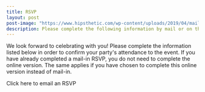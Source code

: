 ```yaml
---
title: RSVP
layout: post
post-image: "https://www.hipsthetic.com/wp-content/uploads/2019/04/mail-with-wings.jpg?ezimgfmt=rs:740x398/rscb1/ng:webp/ngcb1"
description: Please complete the following information by mail or on this page in order to confirm attendance. 
---
```


We look forward to celebrating with you! Please complete the information listed below in order to confirm your party's attendance to the event. If you have already completed a mail-in RSVP, you do not need to complete the online version. The same applies if you have chosen to complete this online version instead of mail-in. 

<a id="contact-button" class="button is-rounded is-uppercase has-text-weight-normal is-black is-outlined has-text-weight-semibold column is-two-fifths" onclick="sendMail('{{site.email}}', '{{site.email2}}');" target="_blank">
<i class="fas fa-envelope"></i>Click here to email an RSVP</a>

<script src="../assets/js/rsvp-email.js"></script>
